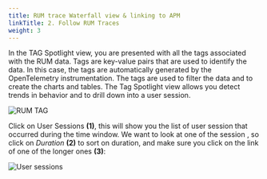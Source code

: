 ```yaml
---
title: RUM trace Waterfall view & linking to APM 
linkTitle: 2. Follow RUM Traces
weight: 3
---
```

In the TAG Spotlight view, you are presented with all the tags associated with the RUM data. Tags are key-value pairs that are used to identify the data. In this case, the tags are automatically generated by the OpenTelemetry instrumentation. The tags are used to filter the data and to create the charts and tables. The Tag Spotlight view allows you detect trends in behavior and to drill down into a user session.

![RUM TAG](../../images/rum-tag-spotlight.png)

Click on User Sessions **(1)**, this will show you the list of user session that occurred during the time window.
We want to look at one of the session , so click on *Duration* **(2)** to sort on duration, and make sure you click on the link of one of the longer ones **(3)**:

![User sessions](../../images/rum-user-sessions.png)

